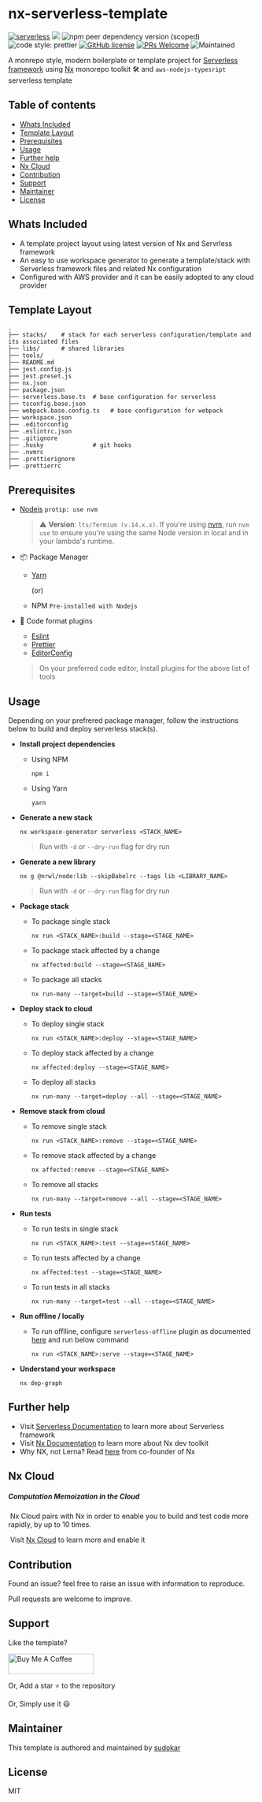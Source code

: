 # nx-serverless-template

[![serverless](http://public.serverless.com/badges/v3.svg)](http://www.serverless.com)
[![](https://img.shields.io/badge/monorepo-Nx-blue)](https://nx.dev/)
![npm peer dependency version (scoped)](https://img.shields.io/npm/dependency-version/eslint-config-prettier/peer/eslint)
![code style: prettier](https://img.shields.io/badge/code_style-prettier-ff69b4.svg?style=flat-square)
[![GitHub license](https://img.shields.io/badge/license-MIT-blue.svg)](https://github.com/sudokar/nx-serverless/blob/master/LICENSE)
[![PRs Welcome](https://img.shields.io/badge/PRs-welcome-brightgreen.svg)](https://github.com/sudokar/nx-serverless)
![Maintained](https://img.shields.io/maintenance/yes/2021.svg)

A monrepo style, modern boilerplate or template project for [Serverless framework](https://www.serverless.com/) using [Nx](https://nx.dev) monorepo toolkit 🛠 and `aws-nodejs-typesript` serverless template

## Table of contents

- [Whats Included](#whats-included)
- [Template Layout](#template-layout)
- [Prerequisites](#prerequisites)
- [Usage](#usage)
- [Further help](#further-help)
- [Nx Cloud](#nx-cloud)
- [Contribution](#contribution)
- [Support](#support)
- [Maintainer](#maintainer)
- [License](#license)

## Whats Included

- A template project layout using latest version of Nx and Servrless framework
- An easy to use workspace generator to generate a template/stack with Serverless framework files and related Nx configuration
- Configured with AWS provider and it can be easily adopted to any cloud provider

## Template Layout

```shell
.
├── stacks/    # stack for each serverless configuration/template and its associated files
├── libs/      # shared libraries
├── tools/
├── README.md
├── jest.config.js
├── jest.preset.js
├── nx.json
├── package.json
├── serverless.base.ts  # base configuration for serverless
├── tsconfig.base.json
├── webpack.base.config.ts   # base configuration for webpack
├── workspace.json
├── .editorconfig
├── .eslintrc.json
├── .gitignore
├── .husky              # git hooks
├── .nvmrc
├── .prettierignore
├── .prettierrc
```

## Prerequisites

- [Nodejs](https://nodejs.org/) `protip: use nvm`

  > :warning: **Version**: `lts/fermium (v.14.x.x)`. If you're using [nvm](https://github.com/nvm-sh/nvm), run `nvm use` to ensure you're using the same Node version in local and in your lambda's runtime.

- :package: Package Manager

  - [Yarn](https://yarnpkg.com)

    (or)

  - NPM `Pre-installed with Nodejs`

- 💅 Code format plugins

  - [Eslint](https://eslint.org/)
  - [Prettier](https://prettier.io/)
  - [EditorConfig](https://editorconfig.org/)

  > On your preferred code editor, Install plugins for the above list of tools

## Usage

Depending on your prefrered package manager, follow the instructions below to build and deploy serverless stack(s).

- **Install project dependencies**

  - Using NPM

    ```shell
    npm i
    ```

  - Using Yarn

    ```shell
    yarn
    ```

- **Generate a new stack**

  ```shell
  nx workspace-generator serverless <STACK_NAME>
  ```

  > Run with `-d` or `--dry-run` flag for dry run

- **Generate a new library**

  ```shell
  nx g @nrwl/node:lib --skipBabelrc --tags lib <LIBRARY_NAME>
  ```

  > Run with `-d` or `--dry-run` flag for dry run

- **Package stack**

  - To package single stack

    ```shell
    nx run <STACK_NAME>:build --stage=<STAGE_NAME>
    ```

  - To package stack affected by a change

    ```shell
    nx affected:build --stage=<STAGE_NAME>
    ```

  - To package all stacks

    ```shell
    nx run-many --target=build --stage=<STAGE_NAME>
    ```

- **Deploy stack to cloud**

  - To deploy single stack

    ```shell
    nx run <STACK_NAME>:deploy --stage=<STAGE_NAME>
    ```

  - To deploy stack affected by a change

    ```shell
    nx affected:deploy --stage=<STAGE_NAME>
    ```

  - To deploy all stacks

    ```shell
    nx run-many --target=deploy --all --stage=<STAGE_NAME>
    ```

- **Remove stack from cloud**

  - To remove single stack

    ```shell
    nx run <STACK_NAME>:remove --stage=<STAGE_NAME>
    ```

  - To remove stack affected by a change

    ```shell
    nx affected:remove --stage=<STAGE_NAME>
    ```

  - To remove all stacks

    ```shell
    nx run-many --target=remove --all --stage=<STAGE_NAME>
    ```

- **Run tests**

  - To run tests in single stack

    ```shell
    nx run <STACK_NAME>:test --stage=<STAGE_NAME>
    ```

  - To run tests affected by a change

    ```shell
    nx affected:test --stage=<STAGE_NAME>
    ```

  - To run tests in all stacks

    ```shell
    nx run-many --target=test --all --stage=<STAGE_NAME>
    ```

- **Run offline / locally**

  - To run offlline, configure `serverless-offline` plugin as documented [here](https://github.com/dherault/serverless-offline) and run below command

    ```shell
    nx run <STACK_NAME>:serve --stage=<STAGE_NAME>
    ```

- **Understand your workspace**

  ```
  nx dep-graph
  ```

## Further help

- Visit [Serverless Documentation](https://www.serverless.com/framework/docs/) to learn more about Serverless framework
- Visit [Nx Documentation](https://nx.dev) to learn more about Nx dev toolkit
- Why NX, not Lerna? Read [here](https://blog.nrwl.io/migrating-from-lerna-to-nx-better-dev-ergonomics-much-faster-build-times-da76ff14ccbb) from co-founder of Nx

## Nx Cloud

##### Computation Memoization in the Cloud

​ Nx Cloud pairs with Nx in order to enable you to build and test code more rapidly, by up to 10 times.

​ Visit [Nx Cloud](https://nx.app/) to learn more and enable it

## Contribution

Found an issue? feel free to raise an issue with information to reproduce.

Pull requests are welcome to improve.

## Support

Like the template?

<a href="https://www.buymeacoffee.com/sudokar" target="_blank"><img src="https://cdn.buymeacoffee.com/buttons/default-orange.png" alt="Buy Me A Coffee" height="41" width="174"></a>

Or, Add a star :star: to the repository

Or, Simply use it :smiley:

## Maintainer

This template is authored and maintained by [sudokar](https://github.com/sudokar)

## License

MIT
